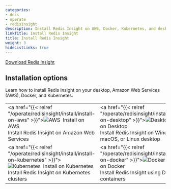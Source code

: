 ```yaml
---
categories:
- docs
- operate
- redisinsight
description: Install Redis Insight on AWS, Docker, Kubernetes, and desktop
linkTitle: Install Redis Insight
title: Install Redis Insight
weight: 3
hideListLinks: true
---
```


[Download Redis Insight](https://redis.io/downloads/#:~:text=Redis-,Insight,-Download%20a%20powerful)

## Installation options
Learn how to install Redis Insight on your desktop, Amazon Web Services (AWS), Docker, and Kubernetes.

| | |
|---|---|
| <a href="{{< relref "/operate/redisinsight/install/install-on-aws" >}}"><img src="/images/redisinsight-aws.svg" alt="AWS" style="display: inline; margin-right: 8px;">Install on AWS</a><br/>Install Redis Insight on Amazon Web Services | <a href="{{< relref "/operate/redisinsight/install/install-on-desktop" >}}"><img src="/images/redisinsight-desktop.svg" alt="Desktop" style="display: inline; margin-right: 8px;">Install on Desktop</a><br/>Install Redis Insight on Windows, macOS, or Linux desktop |
| <a href="{{< relref "/operate/redisinsight/install/install-on-kubernetes" >}}"><img src="/images/redisinsight-kubernetes.svg" alt="Kubernetes" style="display: inline; margin-right: 8px;">Install on Kubernetes</a><br/>Install Redis Insight on Kubernetes clusters | <a href="{{< relref "/operate/redisinsight/install/install-on-docker" >}}"><img src="/images/redisinsight-docker.svg" alt="Docker" style="display: inline; margin-right: 8px;">Install on Docker</a><br/>Install Redis Insight using Docker containers |